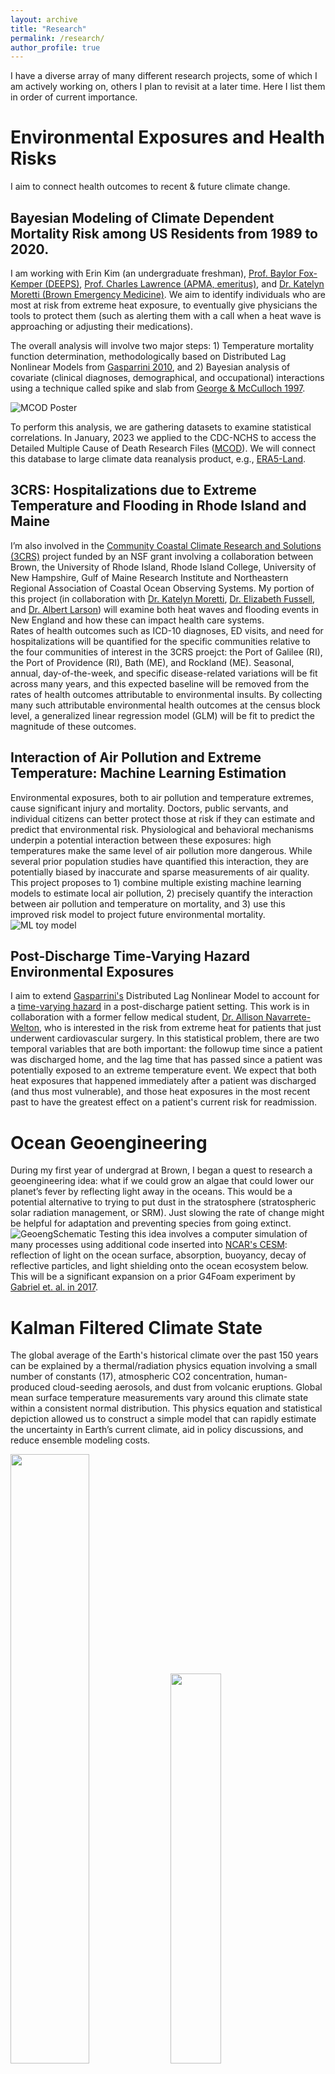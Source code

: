 ```yaml
---
layout: archive
title: "Research"
permalink: /research/
author_profile: true
---
```


I have a diverse array of many different research projects, some of which I am actively working on, others I plan to revisit at a later time. Here I list them in order of current importance.

# Environmental Exposures and Health Risks
I aim to connect health outcomes to recent & future climate change.


## Bayesian Modeling of Climate Dependent Mortality Risk among US Residents from 1989 to 2020.
I am working with Erin Kim (an undergraduate freshman), [Prof. Baylor Fox-Kemper (DEEPS)](https://vivo.brown.edu/display/bfoxkemp), [Prof. Charles Lawrence (APMA, emeritus)](https://vivo.brown.edu/display/clawrenc), and [Dr. Katelyn Moretti (Brown Emergency Medicine)](https://watson.brown.edu/chrhs/people/katelyn-moretti). We aim to identify individuals who are most at risk from extreme heat exposure, to eventually give physicians the tools to protect them (such as alerting them with a call when a heat wave is approaching or adjusting their medications).

The overall analysis will involve two major steps: 1) Temperature mortality function determination, methodologically based on Distributed Lag Nonlinear Models from [Gasparrini 2010](https://doi.org/10.1002/sim.3940), and 2) Bayesian analysis of covariate (clinical diagnoses, demographical, and occupational) interactions using a technique called spike and slab from [George & McCulloch 1997](http://www.jstor.org/stable/24306083).

![MCOD Poster](/images/publications/ClimateMortality_MCOD_poster.png)

To perform this analysis, we are gathering datasets to examine statistical correlations. In January, 2023 we applied to the CDC-NCHS to access the Detailed Multiple Cause of Death Research Files ([MCOD](https://wonder.cdc.gov/wonder/help/mcd.html)). We will connect this database to large climate data reanalysis product, e.g., [ERA5-Land](https://cds.climate.copernicus.eu/cdsapp#!/dataset/reanalysis-era5-land?tab=overview). 



## 3CRS: Hospitalizations due to Extreme Temperature and Flooding in Rhode Island and Maine
 I’m also involved in the [Community Coastal Climate Research and Solutions (3CRS)](https://www.brown.edu/news/2023-08-07/coastal-resilience) project funded by an NSF grant involving a collaboration between Brown, the University of Rhode Island,  Rhode Island College, University of New Hampshire, Gulf of Maine Research Institute and Northeastern Regional Association of Coastal Ocean Observing Systems. My portion of this project (in collaboration with [Dr. Katelyn Moretti](https://watson.brown.edu/chrhs/people/katelyn-moretti), [Dr. Elizabeth Fussell](https://www.brown.edu/academics/population-studies/people/person/elizabeth-fussell), and [Dr. Albert Larson](https://vivo.brown.edu/display/alarso19)) will examine both heat waves and flooding events in New England and how these can impact health care systems.
<br>
Rates of health outcomes such as ICD-10 diagnoses, ED visits, and need for hospitalizations will be quantified for the specific communities relative to the four communities of interest in the 3CRS proejct: the Port of Galilee (RI), the Port of Providence (RI), Bath (ME), and Rockland (ME). Seasonal, annual, day-of-the-week, and specific disease-related variations will be fit across many years, and this expected baseline will be removed from the rates of health outcomes attributable to environmental insults. By collecting many such attributable environmental health outcomes at the census block level, a generalized linear regression model (GLM) will be fit to predict the magnitude of these outcomes.

## Interaction of Air Pollution and Extreme Temperature: Machine Learning Estimation
Environmental exposures, both to air pollution and temperature extremes, cause significant injury and mortality.  Doctors, public servants, and individual citizens can better protect those at risk if they can estimate and predict that environmental risk. Physiological and behavioral mechanisms underpin a potential interaction between these exposures: high temperatures make the same level of air pollution more dangerous. While several prior population studies have quantified this interaction, they are potentially biased by inaccurate and sparse measurements of air quality. This project proposes to 1) combine multiple existing machine learning models to estimate local air pollution, 2) precisely quantify the interaction between air pollution and temperature on mortality, and 3) use this improved risk model to project future environmental mortality. 
![ML toy model](/images/publications/GoogleResearchProposal.png)

## Post-Discharge Time-Varying Hazard Environmental Exposures
I aim to extend [Gasparrini's](https://doi.org/10.1002/sim.3940) Distributed Lag Nonlinear Model to account for a [time-varying hazard](http://dx.doi.org/10.21037/atm.2018.02.12) in a post-discharge patient setting. This work is in collaboration with a former fellow medical student, [Dr. Allison Navarrete-Welton]( https://www.researchgate.net/profile/Allison-Navarrete-Welton), who is interested in the risk from extreme heat for patients that just underwent cardiovascular surgery. In this statistical problem, there are two temporal variables that are both important: the followup time since a patient was discharged home, and the lag time that has passed since a patient was potentially exposed to an extreme temperature event. We expect that both heat exposures that happened immediately after a patient was discharged (and thus most vulnerable), and those heat exposures in the most recent past to have the greatest effect on a patient's current risk for readmission.



# Ocean Geoengineering
During my first year of undergrad at Brown, I began a quest to research a geoengineering idea: what if we could grow an algae that could lower our planet’s fever by reflecting light away in the oceans. This would be a potential alternative to trying to put dust in the stratosphere (stratospheric solar radiation management, or SRM). Just slowing the rate of change might be helpful for adaptation and preventing species from going extinct.
![GeoengSchematic](/images/publications/GeoengPres.png)
Testing this idea involves a computer simulation of many processes using additional code inserted into [NCAR's CESM](https://www.cesm.ucar.edu/): reflection of light on the ocean surface, absorption, buoyancy, decay of reflective particles, and light shielding onto the ocean ecosystem below. This will be a significant expansion on a prior G4Foam experiment by [Gabriel et. al. in 2017](https://acp.copernicus.org/articles/17/595/2017/).


# Kalman Filtered Climate State
The global average of the Earth's historical climate over the past 150 years can be explained by a thermal/radiation physics equation involving a small number of constants (17), atmospheric CO2 concentration, human-produced cloud-seeding aerosols, and dust from volcanic eruptions. Global mean surface temperature measurements vary around this climate state within a consistent normal distribution. This physics equation and statistical depiction allowed us to construct a simple model that can rapidly estimate the uncertainty in Earth’s current climate, aid in policy discussions, and reduce ensemble modeling costs. 


<img src="/images/publications/EBM_Schematic_v4.png" width="50%">
<img src="/images/publications/extendKalmanFilter.png" width="40%">
<br> <br>
This work is in the last phase of peer review for the Journal of Climate, and a preprint can be found [here](https://doi.org/10.31223/X5FH2C). It will soon contribute to a collaboration paper with [Dr. Peter Thorne](https://www.maynoothuniversity.ie/faculty-social-sciences/our-people/peter-thorne) regarding "How will we know we have reached 1.5°C".

# Venous Thrombosis and Clinical Cardiology

I have spent my two summers in undergrad working for Dr. Peter Henke in the [Jobst Vascular Lab at the University of Michigan](https://medicine.umich.edu/dept/surgery-research/research-strengths/vascular-biology/conrad-jobst-vascular-research-laboratories/henke-lab), the first as a [Frankel Summer Research Fellow](https://sites.google.com/site/cvcsummerfellowship/home) primarily performing empirical histology stains on thrombus tissue, and the second  as a research assistant continuing research on mouse models of deep vein thrombosis. In addition, because of my background in mathematics and statistics, Dr. Henke gave me the opportunity to analyze and report clinical data from the Carotid Artery Revascularization Consortium of Southeastern Michigan, presented at the [2019 Academic Surgical Congress](https://www.asc-abstracts.org/abs2019/81-07-transfemoral-carotid-artery-stenting-is-inferior-to-carotid-endarterectomy-in-the-community/). I have also been involved in a number of similar projects in clinical cardiology, ranging from diuretic use to left bundle branch block to restenosis of stented veins. Abstracts for some of these projects were accepted at the [2018 American Heart Association Scientific Sessions](https://www.ahajournals.org/doi/10.1161/circ.138.suppl_1.16500) and the [2020 American College of Cardiology](https://www.jacc.org/doi/abs/10.1016/s0735-1097%2820%2931586-2) conference.

# Vertical Axis Wind Turbine
In high school I won the Engineering Division of the Michigan State Science Fair with a physical miniature prototype  (now [patented](https://patents.google.com/patent/US9752557B2/en)) for a novel vertical axis wind turbine (or VWAT). My design is significantly more efficient than other VWATs, due to a mechanism of linking opposing sails/blades. VAWTs have traditionally been ignored in favor of horizontal-axis wind turbines (HAWTs) in most commercial wind farms due to the higher efficiency of HAWT designs that can be rotated to face the wind. However, on the open sea, rotating HAWTs are too unstable and wind are generally stronger and omnidirectional. These conditions are advantageous to VAWT, such as mine, which can capture wind from all directions. I currently hope to market my design to a larger manufacturing or research company, or construct/model a larger marine prototype.

<img src="/images/4bladeTurbine.png" width="45%">
<img src="/images/VWATship1.png" width="45%">

